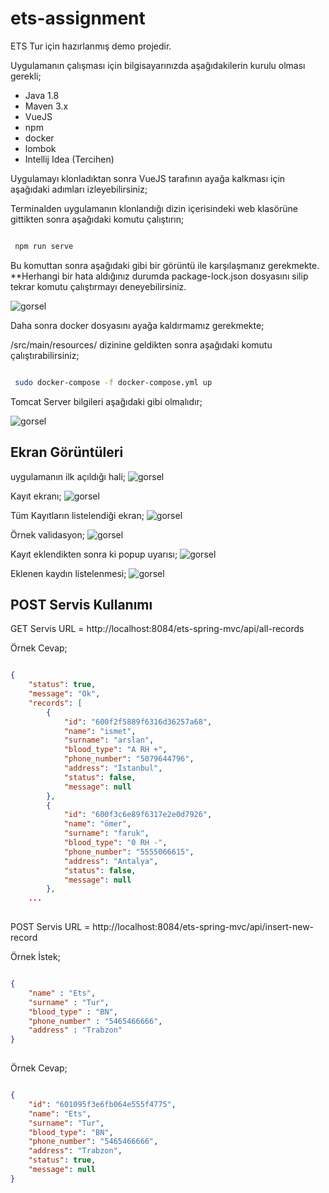 # ets-assignment
ETS Tur için hazırlanmış demo projedir.

Uygulamanın çalışması için bilgisayarınızda aşağıdakilerin kurulu olması gerekli;

- Java 1.8
- Maven 3.x
- VueJS
- npm
- docker
- lombok
- Intellij Idea (Tercihen)

Uygulamayı klonladıktan sonra VueJS tarafının ayağa kalkması için aşağıdaki adımları izleyebilirsiniz;

Terminalden uygulamanın klonlandığı dizin içerisindeki web klasörüne gittikten sonra aşağıdaki komutu çalıştırın;


```bash

 npm run serve

```

Bu komuttan sonra aşağıdaki gibi bir görüntü ile karşılaşmanız gerekmekte. 
**Herhangi bir hata aldığınız durumda package-lock.json dosyasını silip tekrar komutu çalıştırmayı deneyebilirsiniz.

![gorsel](./images/7.png)

Daha sonra docker dosyasını ayağa kaldırmamız gerekmekte;

<Proje dizini>/src/main/resources/ dizinine geldikten sonra aşağıdaki komutu çalıştırabilirsiniz;

```bash

 sudo docker-compose -f docker-compose.yml up

```

Tomcat Server bilgileri aşağıdaki gibi olmalıdır;

![gorsel](./images/8.png)

## Ekran Görüntüleri

uygulamanın ilk açıldığı hali;
![gorsel](./images/1.png)

Kayıt ekranı;
![gorsel](./images/2.png)

Tüm Kayıtların listelendiği ekran;
![gorsel](./images/3.png)

Örnek validasyon;
![gorsel](./images/4.png)

Kayıt eklendikten sonra ki popup uyarısı;
![gorsel](./images/5.png)

Eklenen kaydın listelenmesi;
![gorsel](./images/6.png)


## POST Servis Kullanımı

GET Servis URL = http://localhost:8084/ets-spring-mvc/api/all-records

Örnek Cevap;

```json

{
    "status": true,
    "message": "Ok",
    "records": [
        {
            "id": "600f2f5889f6316d36257a68",
            "name": "ismet",
            "surname": "arslan",
            "blood_type": "A RH +",
            "phone_number": "5079644796",
            "address": "İstanbul",
            "status": false,
            "message": null
        },
        {
            "id": "600f3c6e89f6317e2e0d7926",
            "name": "ömer",
            "surname": "faruk",
            "blood_type": "0 RH -",
            "phone_number": "5555066615",
            "address": "Antalya",
            "status": false,
            "message": null
        },
	...        
        
```

POST Servis URL = http://localhost:8084/ets-spring-mvc/api/insert-new-record

Örnek İstek;

```json

{
    "name" : "Ets",
    "surname" : "Tur",
    "blood_type" : "BN",
    "phone_number" : "5465466666",
    "address" : "Trabzon"
}
        
```

Örnek Cevap;

```json

{
    "id": "601095f3e6fb064e555f4775",
    "name": "Ets",
    "surname": "Tur",
    "blood_type": "BN",
    "phone_number": "5465466666",
    "address": "Trabzon",
    "status": true,
    "message": null
}
        
```




